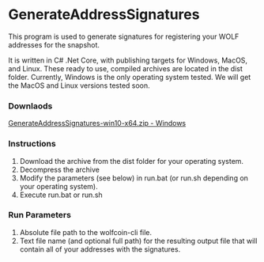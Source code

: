 # GenerateAddressSignatures
This program is used to generate signatures for registering your WOLF addresses for the snapshot.

It is written in C# .Net Core, with publishing targets for Windows, MacOS, and Linux. These ready to use, compiled archives are located in the dist folder. Currently, Windows is the only operating system tested. We will get the MacOS and Linux versions tested soon.

### Downlaods
[GenerateAddressSignatures-win10-x64.zip - Windows](https://wolfpackbotdownloads.azureedge.net/wolfpackbotdownloadscontainer/tools/GenerateAddressSignatures-win10-x64.zip)

### Instructions
1. Download the archive from the dist folder for your operating system.
2. Decompress the archive
3. Modify the parameters (see below) in run.bat (or run.sh depending on your operating system).
4. Execute run.bat or run.sh

### Run Parameters
1. Absolute file path to the wolfcoin-cli file.
2. Text file name (and optional full path) for the resulting output file that will contain all of your addresses with the signatures.
